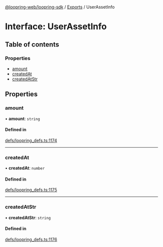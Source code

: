 [@loopring-web/loopring-sdk](../README.md) / [Exports](../modules.md) / UserAssetInfo

# Interface: UserAssetInfo

## Table of contents

### Properties

- [amount](UserAssetInfo.md#amount)
- [createdAt](UserAssetInfo.md#createdat)
- [createdAtStr](UserAssetInfo.md#createdatstr)

## Properties

### amount

• **amount**: `string`

#### Defined in

[defs/loopring_defs.ts:1174](https://github.com/Loopring/loopring_sdk/blob/81e0b16/src/defs/loopring_defs.ts#L1174)

___

### createdAt

• **createdAt**: `number`

#### Defined in

[defs/loopring_defs.ts:1175](https://github.com/Loopring/loopring_sdk/blob/81e0b16/src/defs/loopring_defs.ts#L1175)

___

### createdAtStr

• **createdAtStr**: `string`

#### Defined in

[defs/loopring_defs.ts:1176](https://github.com/Loopring/loopring_sdk/blob/81e0b16/src/defs/loopring_defs.ts#L1176)
